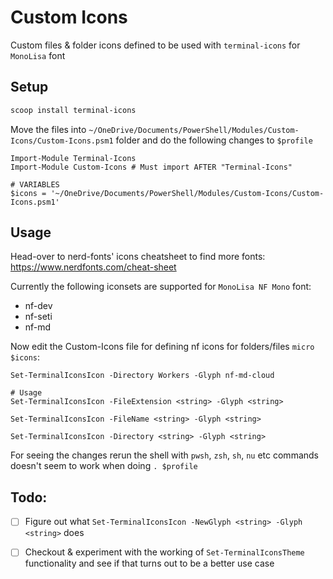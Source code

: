 # Custom Icons
Custom files & folder icons defined to be used with `terminal-icons` for `MonoLisa` font

## Setup

```sh
scoop install terminal-icons
```

Move the files into `~/OneDrive/Documents/PowerShell/Modules/Custom-Icons/Custom-Icons.psm1` folder
and do the following changes to `$profile`

```pwsh
Import-Module Terminal-Icons
Import-Module Custom-Icons # Must import AFTER "Terminal-Icons"

# VARIABLES
$icons = '~/OneDrive/Documents/PowerShell/Modules/Custom-Icons/Custom-Icons.psm1'
```

## Usage

Head-over to nerd-fonts' icons cheatsheet to find more fonts: https://www.nerdfonts.com/cheat-sheet

Currently the following iconsets are supported for `MonoLisa NF Mono` font:
- nf-dev
- nf-seti
- nf-md

Now edit the Custom-Icons file for defining nf icons for folders/files `micro $icons`:

```pwsh
Set-TerminalIconsIcon -Directory Workers -Glyph nf-md-cloud

# Usage
Set-TerminalIconsIcon -FileExtension <string> -Glyph <string>

Set-TerminalIconsIcon -FileName <string> -Glyph <string>

Set-TerminalIconsIcon -Directory <string> -Glyph <string>
```

For seeing the changes rerun the shell with `pwsh`, `zsh`, `sh`, `nu` etc commands
doesn't seem to work when doing `. $profile`


## Todo:

- [ ] Figure out what `Set-TerminalIconsIcon -NewGlyph <string> -Glyph <string>` does
- [ ] Checkout & experiment with the working of `Set-TerminalIconsTheme` functionality and see if that turns out to be a better use case

